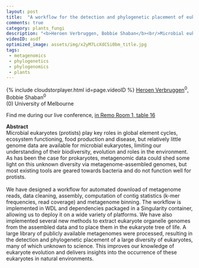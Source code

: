 ```yaml
---
layout: post
title:  "A workflow for the detection and phylogenetic placement of eukaryotes from metagenomes"
comments: true
category: plants_fungi
description: "<b>Heroen Verbruggen, Bobbie Shaban</b><br/>Microbial eukaryotes (protists) play key roles in ..."
videoID: asdf
optimized_image: assets/img/x2yM7LcXdCSi0bm_title.jpg
tags:
 - metagenomics
 - phylogenetics
 - phylogenomics
 - plants
---
```

{% include cloudstorplayer.html id=page.videoID %}
[<u>Heroen Verbruggen</u>](http://phycoweb.net)<sup>0</sup>, Bobbie Shaban<sup>0</sup><br/>
\(0\) University of Melbourne

Find me during our live conference, [in Remo Room 1, table 16](https://remo.co)

<b>Abstract</b><br/>
Microbial eukaryotes \(protists\) play key roles in global element cycles, ecosystem functioning, food production and disease, but relatively little genome data are available for microbial eukaryotes, limiting our understanding of their biodiversity, evolution and roles in the environment. As has been the case for prokaryotes, metagenomic data could shed some light on this unknown diversity via metagenome-assembled genomes, but most existing tools are geared towards bacteria and do not function well for protists.<br/><br/>We have designed a workflow for automated download of metagenome reads, data cleaning, assembly, computation of contig statistics \(k-mer frequencies, read coverage\) and metagenome binning. The workflow is implemented in WDL and dependencies packaged in a Singularity container, allowing us to deploy it on a wide variety of platforms. We have also implemented several new methods to extract eukaryote organelle genomes from the assembled data and to place them in the eukaryote tree of life. A large library of publicly available metagenomes were processed, resulting in the detection and phylogenetic placement of a large diversity of eukaryotes, many of which unknown to science. This improves our knowledge of eukaryote evolution and delivers insights into the occurrence of these eukaryotes in natural environments.
